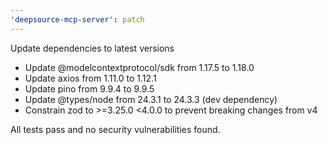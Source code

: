 ```yaml
---
'deepsource-mcp-server': patch
---
```


Update dependencies to latest versions

- Update @modelcontextprotocol/sdk from 1.17.5 to 1.18.0
- Update axios from 1.11.0 to 1.12.1
- Update pino from 9.9.4 to 9.9.5
- Update @types/node from 24.3.1 to 24.3.3 (dev dependency)
- Constrain zod to >=3.25.0 <4.0.0 to prevent breaking changes from v4

All tests pass and no security vulnerabilities found.
